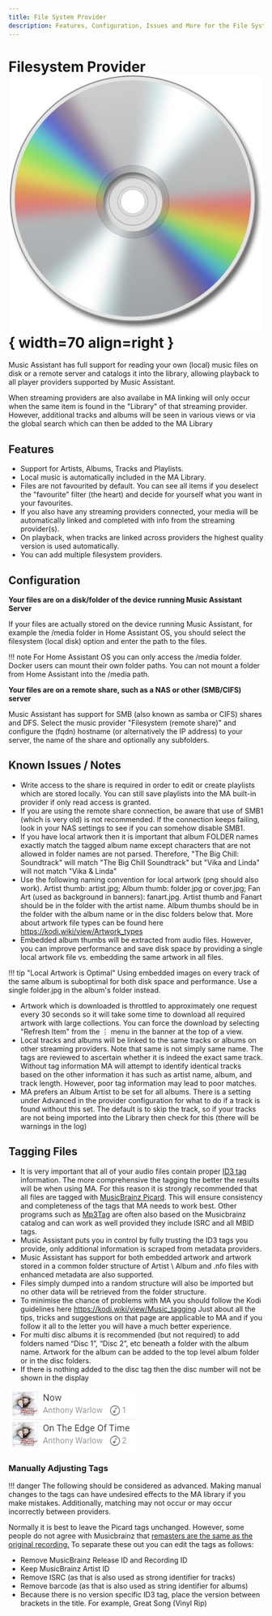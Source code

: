 ```yaml
---
title: File System Provider
description: Features, Configuration, Issues and More for the File System Player Provider
---
```


# Filesystem Provider ![Preview image](../assets/icons/localfiles-icon.png){ width=70 align=right }

Music Assistant has full support for reading your own (local) music files on disk or a remote server and catalogs it into the library, allowing playback to all player providers supported by Music Assistant. 

When streaming providers are also availabe in MA linking will only occur when the same item is found in the "Library" of that streaming provider. However, additional tracks and albums will be seen in various views or via the global search which can then be added to the MA Library

## Features

- Support for Artists, Albums, Tracks and Playlists.
- Local music is automatically included in the MA Library. 
- Files are not favourited by default. You can see all items if you deselect the "favourite" filter (the heart) and decide for yourself what you want in your favourites.
- If you also have any streaming providers connected, your media will be automatically linked and completed with info from the streaming provider(s).
- On playback, when tracks are linked across providers the highest quality version is used automatically.
- You can add multiple filesystem providers.

## Configuration

**Your files are on a disk/folder of the device running Music Assistant Server**

If your files are actually stored on the device running Music Assistant, for example the /media folder in Home Assistant OS, you should select the filesystem (local disk) option and enter the path to the files. 

!!! note
    For Home Assistant OS you can only access the /media folder. Docker users can mount their own folder paths. You can not mount a folder from Home Assistant into the /media path.

**Your files are on a remote share, such as a NAS or other (SMB/CIFS) server**

Music Assistant has support for SMB (also known as samba or CIFS) shares and DFS. Select the music provider "Filesystem (remote share)" and configure the (fqdn) hostname (or alternatively the IP address) to your server, the name of the share and optionally any subfolders.

## Known Issues / Notes

- Write access to the share is required in order to edit or create playlists which are stored locally. You can still save playlists into the MA built-in provider if only read access is granted.
- If you are using the remote share connection, be aware that use of SMB1 (which is very old) is not recommended. If the connection keeps failing, look in your NAS settings to see if you can somehow disable SMB1.
- If you have local artwork then it is important that album FOLDER names exactly match the tagged album name except characters that are not allowed in folder names are not parsed. Therefore, "The Big Chill: Soundtrack" will match "The Big Chill Soundtrack" but "Vika and Linda" will not match "Vika & Linda"
- Use the following naming convention for local artwork (png should also work). Artist thumb: artist.jpg; Album thumb: folder.jpg or cover.jpg; Fan Art (used as background in banners): fanart.jpg. Artist thumb and Fanart should be in the folder with the artist name. Album thumbs should be in the folder with the album name or in the disc folders below that. More about artwork file types can be found here https://kodi.wiki/view/Artwork_types
- Embedded album thumbs will be extracted from audio files. However, you can improve performance and save disk space by providing a single local artwork file vs. embedding the same artwork in all files.


!!! tip "Local Artwork is Optimal" 
    Using embedded images on every track of the same album is suboptimal for both disk space and performance. Use a single folder.jpg in the album's folder instead.

- Artwork which is downloaded is throttled to approximately one request every 30 seconds so it will take some time to download all required artwork with large collections. You can force the download by selecting "Refresh Item" from the ⋮ menu in the banner at the top of a view.
- Local tracks and albums will be linked to the same tracks or albums on other streaming providers. Note that same is not simply same name. The tags are reviewed to ascertain whether it is indeed the exact same track. Without tag information MA will attempt to identify identical tracks based on the other information it has such as artist name, album, and track length. However, poor tag information may lead to poor matches.
- MA prefers an Album Artist to be set for all albums. There is a setting under Advanced in the provider configuration for what to do if a track is found without this set. The default is to skip the track, so if your tracks are not being imported into the Library then check for this (there will be warnings in the log)
  
## Tagging Files 

- It is very important that all of your audio files contain proper [ID3 tag](https://en.wikipedia.org/wiki/ID3) information. The more comprehensive the tagging the better the results will be when using MA. For this reason it is strongly recommended that all files are tagged with [MusicBrainz Picard](https://picard.musicbrainz.org). This will ensure consistency and completeness of the tags that MA needs to work best. Other programs such as [Mp3Tag](https://www.mp3tag.de/en/) are often also based on the Musicbrainz catalog and can work as well provided they include ISRC and all MBID tags.
- Music Assistant puts you in control by fully trusting the ID3 tags you provide, only additional information is scraped from metadata providers.
- Music Assistant has support for both embedded artwork and artwork stored in a common folder structure of Artist \ Album and .nfo files with enhanced metadata are also supported.
- Files simply dumped into a random structure will also be imported but no other data will be retrieved from the folder structure.
- To minimise the chance of problems with MA you should follow the Kodi guidelines here https://kodi.wiki/view/Music_tagging Just about all the tips, tricks and suggestions on that page are applicable to MA and if you follow it all to the letter you will have a much better experience.
- For multi disc albums it is recommended (but not required) to add folders named “Disc 1”, “Disc 2”, etc beneath a folder with the album name. Artwork for the album can be added to the top level album folder or in the disc folders.
- If there is nothing added to the disc tag then the disc number will not be shown in the display

![image](../assets/screenshots/no-disc-tag.png)

### Manually Adjusting Tags

!!! danger
    The following should be considered as advanced. Making manual changes to the tags can have undesired effects to the MA library if you make mistakes. Additionally, matching may not occur or may occur incorrectly between providers.

Normally it is best to leave the Picard tags unchanged. However, some people do not agree with Musicbrainz that [remasters are the same as the original recording.](https://musicbrainz.org/doc/Style/Recording#Recordings_with_different_mastering) To separate these out you can edit the tags as follows:

- Remove MusicBrainz Release ID and Recording ID
- Keep MusicBrainz Artist ID
- Remove ISRC (as that is also used as strong identifier for tracks)
- Remove barcode (as that is also used as string identifier for albums)
- Because there is no version specific ID3 tag, place the version between brackets in the title. For example, Great Song (Vinyl Rip)
